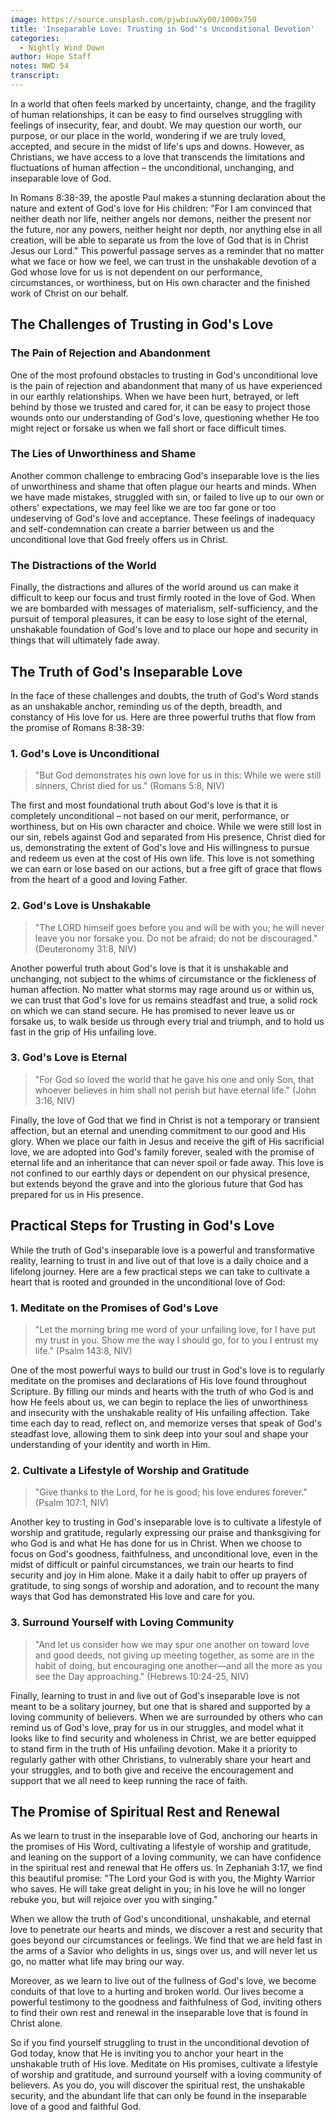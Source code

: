 ```yaml
---
image: https://source.unsplash.com/pjwbiuwXy00/1000x750
title: 'Inseparable Love: Trusting in God''s Unconditional Devotion'
categories:
  - Nightly Wind Down
author: Hope Staff
notes: NWD 54
transcript:
---
```

In a world that often feels marked by uncertainty, change, and the fragility of human relationships, it can be easy to find ourselves struggling with feelings of insecurity, fear, and doubt. We may question our worth, our purpose, or our place in the world, wondering if we are truly loved, accepted, and secure in the midst of life's ups and downs. However, as Christians, we have access to a love that transcends the limitations and fluctuations of human affection – the unconditional, unchanging, and inseparable love of God.

In Romans 8:38-39, the apostle Paul makes a stunning declaration about the nature and extent of God's love for His children: "For I am convinced that neither death nor life, neither angels nor demons, neither the present nor the future, nor any powers, neither height nor depth, nor anything else in all creation, will be able to separate us from the love of God that is in Christ Jesus our Lord." This powerful passage serves as a reminder that no matter what we face or how we feel, we can trust in the unshakable devotion of a God whose love for us is not dependent on our performance, circumstances, or worthiness, but on His own character and the finished work of Christ on our behalf.

## The Challenges of Trusting in God's Love

### The Pain of Rejection and Abandonment

One of the most profound obstacles to trusting in God's unconditional love is the pain of rejection and abandonment that many of us have experienced in our earthly relationships. When we have been hurt, betrayed, or left behind by those we trusted and cared for, it can be easy to project those wounds onto our understanding of God's love, questioning whether He too might reject or forsake us when we fall short or face difficult times.

### The Lies of Unworthiness and Shame

Another common challenge to embracing God's inseparable love is the lies of unworthiness and shame that often plague our hearts and minds. When we have made mistakes, struggled with sin, or failed to live up to our own or others' expectations, we may feel like we are too far gone or too undeserving of God's love and acceptance. These feelings of inadequacy and self-condemnation can create a barrier between us and the unconditional love that God freely offers us in Christ.

### The Distractions of the World

Finally, the distractions and allures of the world around us can make it difficult to keep our focus and trust firmly rooted in the love of God. When we are bombarded with messages of materialism, self-sufficiency, and the pursuit of temporal pleasures, it can be easy to lose sight of the eternal, unshakable foundation of God's love and to place our hope and security in things that will ultimately fade away.

## The Truth of God's Inseparable Love

In the face of these challenges and doubts, the truth of God's Word stands as an unshakable anchor, reminding us of the depth, breadth, and constancy of His love for us. Here are three powerful truths that flow from the promise of Romans 8:38-39:

### 1\. God's Love is Unconditional

> "But God demonstrates his own love for us in this: While we were still sinners, Christ died for us." (Romans 5:8, NIV)

The first and most foundational truth about God's love is that it is completely unconditional – not based on our merit, performance, or worthiness, but on His own character and choice. While we were still lost in our sin, rebels against God and separated from His presence, Christ died for us, demonstrating the extent of God's love and His willingness to pursue and redeem us even at the cost of His own life. This love is not something we can earn or lose based on our actions, but a free gift of grace that flows from the heart of a good and loving Father.

### 2\. God's Love is Unshakable

> "The LORD himself goes before you and will be with you; he will never leave you nor forsake you. Do not be afraid; do not be discouraged." (Deuteronomy 31:8, NIV)

Another powerful truth about God's love is that it is unshakable and unchanging, not subject to the whims of circumstance or the fickleness of human affection. No matter what storms may rage around us or within us, we can trust that God's love for us remains steadfast and true, a solid rock on which we can stand secure. He has promised to never leave us or forsake us, to walk beside us through every trial and triumph, and to hold us fast in the grip of His unfailing love.

### 3\. God's Love is Eternal

> "For God so loved the world that he gave his one and only Son, that whoever believes in him shall not perish but have eternal life." (John 3:16, NIV)

Finally, the love of God that we find in Christ is not a temporary or transient affection, but an eternal and unending commitment to our good and His glory. When we place our faith in Jesus and receive the gift of His sacrificial love, we are adopted into God's family forever, sealed with the promise of eternal life and an inheritance that can never spoil or fade away. This love is not confined to our earthly days or dependent on our physical presence, but extends beyond the grave and into the glorious future that God has prepared for us in His presence.

## Practical Steps for Trusting in God's Love

While the truth of God's inseparable love is a powerful and transformative reality, learning to trust in and live out of that love is a daily choice and a lifelong journey. Here are a few practical steps we can take to cultivate a heart that is rooted and grounded in the unconditional love of God:

### 1\. Meditate on the Promises of God's Love

> "Let the morning bring me word of your unfailing love, for I have put my trust in you. Show me the way I should go, for to you I entrust my life." (Psalm 143:8, NIV)

One of the most powerful ways to build our trust in God's love is to regularly meditate on the promises and declarations of His love found throughout Scripture. By filling our minds and hearts with the truth of who God is and how He feels about us, we can begin to replace the lies of unworthiness and insecurity with the unshakable reality of His unfailing affection. Take time each day to read, reflect on, and memorize verses that speak of God's steadfast love, allowing them to sink deep into your soul and shape your understanding of your identity and worth in Him.

### 2\. Cultivate a Lifestyle of Worship and Gratitude

> "Give thanks to the Lord, for he is good; his love endures forever." (Psalm 107:1, NIV)

Another key to trusting in God's inseparable love is to cultivate a lifestyle of worship and gratitude, regularly expressing our praise and thanksgiving for who God is and what He has done for us in Christ. When we choose to focus on God's goodness, faithfulness, and unconditional love, even in the midst of difficult or painful circumstances, we train our hearts to find security and joy in Him alone. Make it a daily habit to offer up prayers of gratitude, to sing songs of worship and adoration, and to recount the many ways that God has demonstrated His love and care for you.

### 3\. Surround Yourself with Loving Community

> "And let us consider how we may spur one another on toward love and good deeds, not giving up meeting together, as some are in the habit of doing, but encouraging one another—and all the more as you see the Day approaching." (Hebrews 10:24-25, NIV)

Finally, learning to trust in and live out of God's inseparable love is not meant to be a solitary journey, but one that is shared and supported by a loving community of believers. When we are surrounded by others who can remind us of God's love, pray for us in our struggles, and model what it looks like to find security and wholeness in Christ, we are better equipped to stand firm in the truth of His unfailing devotion. Make it a priority to regularly gather with other Christians, to vulnerably share your heart and your struggles, and to both give and receive the encouragement and support that we all need to keep running the race of faith.

## The Promise of Spiritual Rest and Renewal

As we learn to trust in the inseparable love of God, anchoring our hearts in the promises of His Word, cultivating a lifestyle of worship and gratitude, and leaning on the support of a loving community, we can have confidence in the spiritual rest and renewal that He offers us. In Zephaniah 3:17, we find this beautiful promise: "The Lord your God is with you, the Mighty Warrior who saves. He will take great delight in you; in his love he will no longer rebuke you, but will rejoice over you with singing."

When we allow the truth of God's unconditional, unshakable, and eternal love to penetrate our hearts and minds, we discover a rest and security that goes beyond our circumstances or feelings. We find that we are held fast in the arms of a Savior who delights in us, sings over us, and will never let us go, no matter what life may bring our way.

Moreover, as we learn to live out of the fullness of God's love, we become conduits of that love to a hurting and broken world. Our lives become a powerful testimony to the goodness and faithfulness of God, inviting others to find their own rest and renewal in the inseparable love that is found in Christ alone.

So if you find yourself struggling to trust in the unconditional devotion of God today, know that He is inviting you to anchor your heart in the unshakable truth of His love. Meditate on His promises, cultivate a lifestyle of worship and gratitude, and surround yourself with a loving community of believers. As you do, you will discover the spiritual rest, the unshakable security, and the abundant life that can only be found in the inseparable love of a good and faithful God.